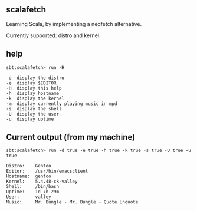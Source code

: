 ## scalafetch

Learning Scala, by implementing a neofetch alternative.

Currently supported: distro and kernel.

## help

`sbt:scalafetch> run -H`

```
-d  display the distro
-e  display $EDITOR
-H  display this help
-h  display hostname
-k  display the kernel
-m  display currently playing music in mpd
-s  display the shell
-U  display the user
-u  display uptime
```

## Current output (from my machine)

`sbt:scalafetch> run -d true -e true -h true -k true -s true -U true -u true`

```
Distro:    Gentoo
Editor:    /usr/bin/emacsclient
Hostname:  gentoo
Kernel:    5.4.48-ck-valley
Shell:     /bin/bash
Uptime:    1d 7h 29m
User:      valley
Music:     Mr. Bungle - Mr. Bungle - Quote Unquote
```
